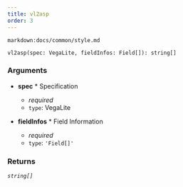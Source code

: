 ```yaml
---
title: vl2asp
order: 3
---
```


`markdown:docs/common/style.md`

<div class='doc-md'>

```sign
vl2asp(spec: VegaLite, fieldInfos: Field[]): string[]
```

### Arguments

* **spec** * Specification
  * _required_
  * `type`: VegaLite

* **fieldInfos** * Field Information
  * _required_
  * `type`: `'Field[]'`

### Returns

*`string[]`*

</div>